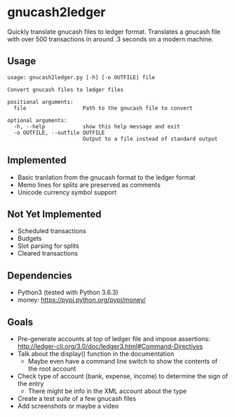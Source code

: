 # gnucash2ledger

Quickly translate gnucash files to ledger format. Translates a gnucash file with over 500 transactions in around .3 seconds on a modern machine.

## Usage
```
usage: gnucash2ledger.py [-h] [-o OUTFILE] file

Convert gnucash files to ledger files

positional arguments:
  file                  Path to the gnucash file to convert

optional arguments:
  -h, --help            show this help message and exit
  -o OUTFILE, --outfile OUTFILE
                        Output to a file instead of standard output
```

## Implemented
- Basic tranlation from the gnucash format to the ledger format
- Memo lines for splits are preserved as comments
- Unicode currency symbol support

## Not Yet Implemented
- Scheduled transactions
- Budgets
- Slot parsing for splits
- Cleared transactions

## Dependencies
- Python3 (tested with Python 3.6.3)
- money: https://pypi.python.org/pypi/money/

## Goals
- Pre-generate accounts at top of ledger file and impose assertions: http://ledger-cli.org/3.0/doc/ledger3.html#Command-Directives
- Talk about the display() function in the documentation
	- Maybe even have a command line switch to show the contents of the root account
- Check type of account (bank, expense, income) to determine the sign of the entry
	- There might be info in the XML account about the type
- Create a test suite of a few gnucash files
- Add screenshots or maybe a video
